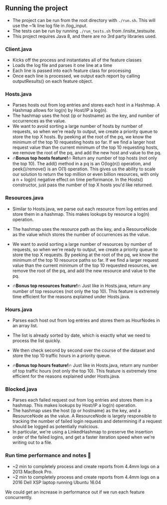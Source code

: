 ## Running the project
* The project can be run from the root directory with `./run.sh`. This will use the ~1k line log file in /log_input.
* The tests can be run by running `./run_tests.sh` from /insite_testsuite.
* This project requires Java 8, and there are no 3rd party libraries used.

### Client.java
* Kicks off the process and instantiates all of the feature classes 
* Loads the log file and parses it one line at a time
* Each line is passed into each feature class for processing
* Once each line is processed, we output each report by calling outputResults() on each feature object.

### Hosts.java
* Parses hosts out from log entries and stores each host in a Hashmap. A Hashmap allows for log(n) by Host/IP a log(n).
* The hashmap uses the host (ip or hostname) as the key, and number of occurrences as the value.
* We want to avoid sorting a large number of hosts by number of requests, so when we're ready to output, we create a
priority queue to store the top X hosts. By peeking at the root of the pq, we know the minimum of the top 10
requesting hosts so far. If we find a larger host request value than the current minimum of the top 10 requesting hosts,
we remove the root of the pq, and add the new host and value to the pq.
* :fire:**Bonus top hosts feature!**:fire: Return any number of top hosts (not only the top 10). The add() method in a
pq is an O(log(n)) operation, and peek()/remove() is an O(1) operation. This gives us the ability to scale our
solution to return the top million or even billion resources, with only a n + log(n) negative effect on time performance.
In the Hosts() constructor, just pass the number of top X hosts you'd like returned.

### Resources.java
* Similar to Hosts.java, we parse out each resource from log entries and store them in a hashmap. This makes lookups
by resource a log(n) operation.
* The hashmap uses the resource path as the key, and a ResourceNode as the value which stores the number of occurrences
as the value.
* We want to avoid sorting a large number of resources by number of requests, so when we're ready to output, we create a
priority queue to store  the top X requests. By peeking at the root of the pq, we know the minimum of the top 10
resource paths so far. If we find a larger request value than the current minimum of the top 10 requested resources,
we remove the root of the pq, and add the new resource and value to the pq.

* :fire:**Bonus top resources feature!**:fire: Just like in Hosts.java, return any number of top resources
(not only the top 10). This feature is extremely time efficient for the reasons explained under Hosts.java.

### Hours.java
* Parses each host out from log entries and stores them as HourNodes in an array list.
* The list is already sorted by date, which is exactly what we need to process the list quickly.
* We then check second by second over the course of the dataset and store the top 10 traffic hours in a priority queue.

* :fire:**Bonus top hours feature!**:fire: Just like in Hosts.java, return any number of top traffic hours
(not only the top 10). This feature is extremely time efficient for the reasons explained under Hosts.java.

### Blocked.java
* Parses each failed request out from log entries and stores them in a hashmap. This makes lookups by Host/IP a
log(n) operation.
* The hashmap uses the host (ip or hostname) as the key, and a ResourceNode as the value. A ResourceNode is largely
responsible to tracking the number of failed login requests and determining if a request should be logged as potentially
malicious.
* In particular, we're using a LinkedHashmap to preserve the insertion order of the failed logins, and get a faster
iteration speed when we're writing out to a file.

### Run time performance and notes :rocket:
* ~2 min to completely process and create reports from 4.4mm logs on a 2013 MacBook Pro.
* ~2 min to completely process and create reports from 4.4mm logs on a 2016 Dell XSP laptop running Ubuntu 16.04

We could get an increase in performance out if we run each feature concurrently. 